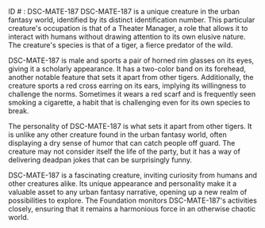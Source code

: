 ID # : DSC-MATE-187
DSC-MATE-187 is a unique creature in the urban fantasy world, identified by its distinct identification number. This particular creature's occupation is that of a Theater Manager, a role that allows it to interact with humans without drawing attention to its own elusive nature. The creature's species is that of a tiger, a fierce predator of the wild.

DSC-MATE-187 is male and sports a pair of horned rim glasses on its eyes, giving it a scholarly appearance. It has a two-color band on its forehead, another notable feature that sets it apart from other tigers. Additionally, the creature sports a red cross earring on its ears, implying its willingness to challenge the norms. Sometimes it wears a red scarf and is frequently seen smoking a cigarette, a habit that is challenging even for its own species to break.

The personality of DSC-MATE-187 is what sets it apart from other tigers. It is unlike any other creature found in the urban fantasy world, often displaying a dry sense of humor that can catch people off guard. The creature may not consider itself the life of the party, but it has a way of delivering deadpan jokes that can be surprisingly funny.

DSC-MATE-187 is a fascinating creature, inviting curiosity from humans and other creatures alike. Its unique appearance and personality make it a valuable asset to any urban fantasy narrative, opening up a new realm of possibilities to explore.  The Foundation monitors DSC-MATE-187's activities closely, ensuring that it remains a harmonious force in an otherwise chaotic world.